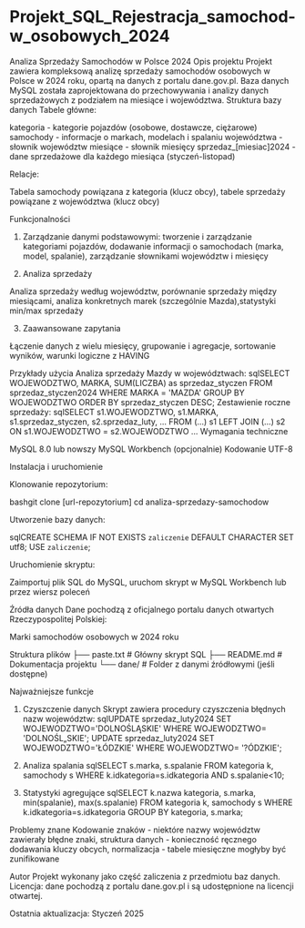 # Projekt_SQL_Rejestracja_samochod-w_osobowych_2024

Analiza Sprzedaży Samochodów w Polsce 2024
Opis projektu
Projekt zawiera kompleksową analizę sprzedaży samochodów osobowych w Polsce w 2024 roku, opartą na danych z portalu dane.gov.pl. Baza danych MySQL została zaprojektowana do przechowywania i analizy danych sprzedażowych z podziałem na miesiące i województwa.
Struktura bazy danych
Tabele główne:

kategoria - kategorie pojazdów (osobowe, dostawcze, ciężarowe)
samochody - informacje o markach, modelach i spalaniu
województwa - słownik województw
miesiące - słownik miesięcy
sprzedaz_[miesiac]2024 - dane sprzedażowe dla każdego miesiąca (styczeń-listopad)

Relacje:

Tabela samochody powiązana z kategoria (klucz obcy), tabele sprzedaży powiązane z województwa (klucz obcy)

Funkcjonalności
1. Zarządzanie danymi podstawowymi: tworzenie i zarządzanie kategoriami pojazdów, dodawanie informacji o samochodach (marka, model, spalanie), zarządzanie słownikami województw i miesięcy

2. Analiza sprzedaży

Analiza sprzedaży według województw, porównanie sprzedaży między miesiącami, analiza konkretnych marek (szczególnie Mazda),statystyki min/max sprzedaży

3. Zaawansowane zapytania

Łączenie danych z wielu miesięcy, grupowanie i agregacje, sortowanie wyników, warunki logiczne z HAVING

Przykłady użycia
Analiza sprzedaży Mazdy w województwach:
sqlSELECT WOJEWODZTWO, MARKA, SUM(LICZBA) as sprzedaz_styczen
FROM sprzedaz_styczen2024
WHERE MARKA = 'MAZDA'
GROUP BY WOJEWODZTWO
ORDER BY sprzedaz_styczen DESC;
Zestawienie roczne sprzedaży:
sqlSELECT s1.WOJEWODZTWO, s1.MARKA, s1.sprzedaz_styczen, s2.sprzedaz_luty, ...
FROM (...) s1
LEFT JOIN (...) s2 ON s1.WOJEWODZTWO = s2.WOJEWODZTWO
...
Wymagania techniczne

MySQL 8.0 lub nowszy
MySQL Workbench (opcjonalnie)
Kodowanie UTF-8

Instalacja i uruchomienie

Klonowanie repozytorium:

bashgit clone [url-repozytorium]
cd analiza-sprzedazy-samochodow

Utworzenie bazy danych:

sqlCREATE SCHEMA IF NOT EXISTS `zaliczenie` DEFAULT CHARACTER SET utf8;
USE `zaliczenie`;

Uruchomienie skryptu:


Zaimportuj plik SQL do MySQL, 
uruchom skrypt w MySQL Workbench lub przez wiersz poleceń


Źródła danych
Dane pochodzą z oficjalnego portalu danych otwartych Rzeczypospolitej Polskiej:

Marki samochodów osobowych w 2024 roku

Struktura plików
├── paste.txt                 # Główny skrypt SQL
├── README.md                 # Dokumentacja projektu
└── dane/                     # Folder z danymi źródłowymi (jeśli dostępne)


Najważniejsze funkcje
1. Czyszczenie danych
Skrypt zawiera procedury czyszczenia błędnych nazw województw:
sqlUPDATE sprzedaz_luty2024 SET WOJEWODZTWO='DOLNOŚLĄSKIE' WHERE WOJEWODZTWO= 'DOLNOŚL„SKIE';
UPDATE sprzedaz_luty2024 SET WOJEWODZTWO='ŁÓDZKIE' WHERE WOJEWODZTWO= '?ÓDZKIE';

3. Analiza spalania
sqlSELECT s.marka, s.spalanie
FROM kategoria k, samochody s
WHERE k.idkategoria=s.idkategoria AND s.spalanie<10;

5. Statystyki agregujące
sqlSELECT k.nazwa kategoria, s.marka, min(spalanie), max(s.spalanie)
FROM kategoria k, samochody s
WHERE k.idkategoria=s.idkategoria
GROUP BY kategoria, s.marka;

Problemy znane
Kodowanie znaków - niektóre nazwy województw zawierały błędne znaki, struktura danych - konieczność ręcznego dodawania kluczy obcych, normalizacja - tabele miesięczne mogłyby być zunifikowane


Autor
Projekt wykonany jako część zaliczenia z przedmiotu baz danych.
Licencja: 
dane pochodzą z portalu dane.gov.pl i są udostępnione na licencji otwartej.

Ostatnia aktualizacja: Styczeń 2025
